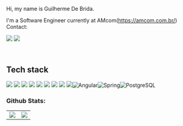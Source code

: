 Hi, my name is Guilherme De Brida.

I'm a Software Engineer currently at AMcom(https://amcom.com.br/)
Contact:

  <a href="https://www.linkedin.com/in/guilherme-de-brida/" target="_blank"><img src="https://img.shields.io/badge/-LinkedIn-%230077B5?style=for-the-badge&logo=linkedin&logoColor=white" target="_blank"></a> 
 <a href = "mailto:guilhermedbdb@gmail.com"><img src="https://img.shields.io/badge/-Gmail-%23333?style=for-the-badge&logo=gmail&logoColor=white" target="_blank"></a>
<div style="display: inline_block"><br>
  
## Tech stack
 <img src="https://img.shields.io/badge/JAVA-blue?style=for-the-badge&logo=java&logoColor=black"> <img src="https://img.shields.io/badge/Node.js-43853D?style=for-the-badge&logo=node.js&logoColor=white"> <img src="https://img.shields.io/badge/TypeScript-007ACC?style=for-the-badge&logo=typescript&logoColor=white"> <img src="https://img.shields.io/badge/CSharp-E34F26?style=for-the-badge&logo=csharp&logoColor=white"> <img src="https://img.shields.io/badge/CSS3-1572B6?style=for-the-badge&logo=css3&logoColor=white"> <img src="https://img.shields.io/badge/Android-1572B6?style=for-the-badge&logo=android&logoColor=green">  <img src="https://img.shields.io/badge/mysql-blue?style=for-the-badge&logo=mysql&logoColor=white"> <img src="https://img.shields.io/badge/postgresql-008B8B?style=for-the-badge&logo=postgresql&logoColor=white"> <img src="https://img.shields.io/badge/CSharp-blue?style=for-the-badge&logo=csharp&logoColor=White">![Angular](https://img.shields.io/badge/Angular-DD0031?style=for-the-badge&logo=angular&logoColor=white)![Spring](https://img.shields.io/badge/spring-%236DB33F.svg?style=for-the-badge&logo=spring&logoColor=white)![PostgreSQL](https://img.shields.io/badge/PostgreSQL-000?style=for-the-badge&logo=postgresql)



</div>

          


### **Github Stats**:  

|               |               |
| ------------- | ------------- |
| ![](https://github-readme-streak-stats.herokuapp.com/?user=guidebrida&theme=tokyonight&hide_border=false)<br/>  | ![](https://github-readme-stats.vercel.app/api/top-langs/?username=guidebrida&theme=tokyonight&hide_border=false&include_all_commits=true&count_private=false&layout=compact) |

